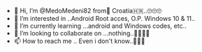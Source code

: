 - 👋 Hi, I’m @MedoMedeni82 from🤣 Croatia🇭🇷..🙄🙄🙄
- 👀 I’m interested in ..Android Root acces, O.P. Windows 10 & 11..
- 🌱 I’m currently learning ...android and Windows codes, etc..
- 💞️ I’m looking to collaborate on ...nothing..🤣🤣🤣🤣
- 📫 How to reach me .. Even i don't know..🤣🤣🤣

<!---
MedoMedeni82/MedoMedeni82 is a ✨ special ✨ repository because its `README.md` (this file) appears on your GitHub profile.
You can click the Preview link to take a look at your changes.
--->

